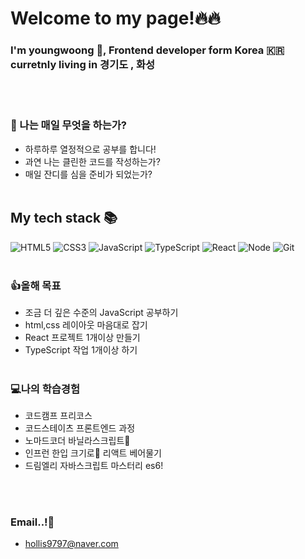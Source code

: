 # Welcome to my page!🔥🔥
### I'm youngwoong 👐, Frontend developer form Korea 🇰🇷 curretnly living in 경기도 , 화성

<br><br/>
### 🙂 나는 매일 무엇을 하는가?
 - 하루하루 열정적으로 공부를 합니다! 
 - 과연 나는 클린한 코드를 작성하는가?
 - 매일 잔디를 심을 준비가 되었는가?
 <br><br/>
### <h2> My tech stack 📚 </h2>
![HTML5](https://img.shields.io/badge/-HTML5-F05032?style=for-the-badge&logo=html5&logoColor=ffffff)
![CSS3](https://img.shields.io/badge/-CSS3-007ACC?style=for-the-badge&logo=css3)
![JavaScript](https://img.shields.io/badge/-JavaScript-%23F7DF1C?style=for-the-badge&logo=javascript&logoColor=000000&labelColor=%23F7DF1C&color=%23FFCE5A)
![TypeScript](https://img.shields.io/badge/-TypeScript-007ACC?style=for-the-badge&logo=typescript&logoColor=white)
![React](https://img.shields.io/badge/-React-222222?style=for-the-badge&logo=react)
![Node](https://img.shields.io/badge/-Nodejs-43853d?style=for-the-badge&logo=Node.js&logoColor=white)
![Git](https://img.shields.io/badge/-Git-F05032?style=for-the-badge&logo=git&logoColor=ffffff)
<br><br/>
### 👍올해 목표
- 조금 더 깊은 수준의 JavaScript 공부하기
- html,css 레이아웃 마음대로 잡기
- React 프로젝트 1개이상 만들기
- TypeScript 작업 1개이상 하기 
<br><br/>
### 💻나의 학습경험
- 코드캠프 프리코스
- 코드스테이츠 프론트엔드 과정
- 노마드코더 바닐라스크립트🍌
- 인프런 한입 크기로🍎 리액트 베어물기
- 드림엘리 자바스크립트 마스터리 es6!

<br><br/>
### Email..!💌
- hollis9797@naver.com
